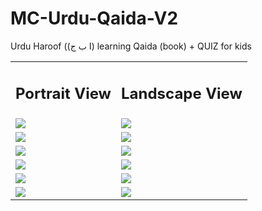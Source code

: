# MC-Urdu-Qaida-V2
Urdu Haroof ((ا ب ج) learning Qaida (book) + QUIZ for kids

<table> 
  <tr>
    <td> <h2>Portrait View</h2> </td>
    <td> <h2>Landscape View</h2> </td>
  </tr>
  <tr>
    <td>
      <img src="https://user-images.githubusercontent.com/79749919/234851470-9e1cfb60-1190-49ef-96a0-0261aa63089f.png">
    </td>
    <td>
      <img src="https://user-images.githubusercontent.com/79749919/234851500-f795bb2e-e243-4e6c-8775-6279dc1ab58a.png">
    </td>
  </tr>
  <tr>
    <td>
      <img src="https://user-images.githubusercontent.com/79749919/234852317-478fde7d-e990-474e-b3d3-81db0c91f5cf.png">
    </td>
    <td>
      <img src="https://user-images.githubusercontent.com/79749919/234852407-ec7d041e-c732-4570-99a2-17c875b44a7e.png">
    </td>
  </tr>
  <tr>
    <td>
      <img src="https://user-images.githubusercontent.com/79749919/234852488-512d84f8-0fc5-4fce-b5ec-17cb711cd102.png">
    </td>
    <td>
      <img src="https://user-images.githubusercontent.com/79749919/234852523-39b63cd5-da99-42f5-b26b-b62bda11686a.png">
    </td>
  </tr>
  <tr>
    <td>
      <img src="https://user-images.githubusercontent.com/79749919/234852794-d83676c2-0f4e-4ca5-a989-0f07fc288777.png">
    </td>
    <td>
      <img src="https://user-images.githubusercontent.com/79749919/234852840-545cd081-793f-4d05-b078-1e4a97382d59.png">
    </td>
  </tr>
  <tr>
    <td>
      <img src="https://user-images.githubusercontent.com/79749919/234852560-8bb90d5d-65c2-454f-b6c8-ab874b1748ea.png">
    </td>
    <td>
      <img src="https://user-images.githubusercontent.com/79749919/234852598-18028c79-2c20-42f2-a644-e3f0a38ffa69.png">
    </td>
  </tr>
  <tr>
    <td>
      <img src="https://user-images.githubusercontent.com/79749919/234852713-ccbf5555-e2e3-4109-9b19-bbaa25e9504e.png">
    </td>
    <td>
      <img src="https://user-images.githubusercontent.com/79749919/234852753-c312dfa9-cf24-461c-bc47-5f7b795cf121.png">
    </td>
  </tr>
</table>
